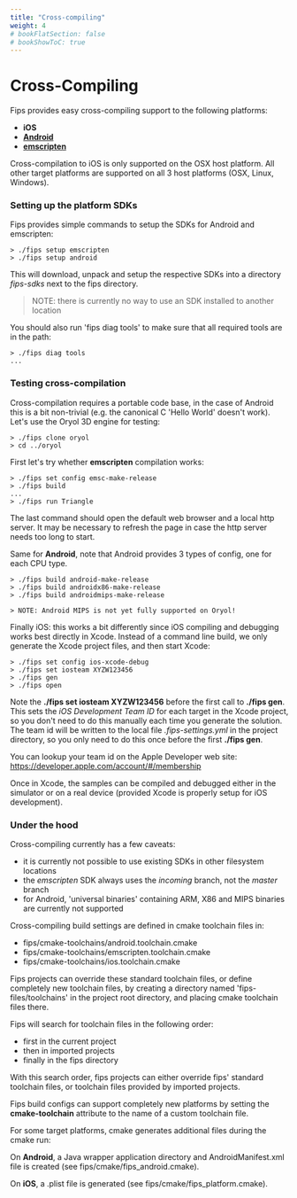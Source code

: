 ```yaml
---
title: "Cross-compiling"
weight: 4
# bookFlatSection: false
# bookShowToC: true
---
```

# Cross-Compiling

Fips provides easy cross-compiling support to the following platforms:

- **iOS**
- [**Android**](https://developer.android.com/tools/sdk/ndk/index.html)
- [**emscripten**](http://kripken.github.io/emscripten-site/index.html)

Cross-compilation to iOS is only supported on the OSX host platform. All
other target platforms are supported on all 3 host platforms (OSX, Linux, Windows).

### Setting up the platform SDKs

Fips provides simple commands to setup the SDKs for Android and emscripten:

```
> ./fips setup emscripten
> ./fips setup android
```

This will download, unpack and setup the respective SDKs into a directory
_fips-sdks_ next to the fips directory.

> NOTE: there is currently no way to use an SDK installed to another location

You should also run 'fips diag tools' to make sure that all required
tools are in the path:

```
> ./fips diag tools
...
```

### Testing cross-compilation

Cross-compilation requires a portable code base, in the case of Android this
is a bit non-trivial (e.g. the canonical C 'Hello World' doesn't
work). Let's use the Oryol 3D engine for testing:

```
> ./fips clone oryol
> cd ../oryol
```

First let's try whether **emscripten** compilation works:

```
> ./fips set config emsc-make-release
> ./fips build
...
> ./fips run Triangle
```

The last command should open the default web browser and a local http server.
It may be necessary to refresh the page in case the http server needs too long
to start.

Same for **Android**, note that Android provides 3 types of config, one for each
CPU type.

```
> ./fips build android-make-release
> ./fips build androidx86-make-release
> ./fips build androidmips-make-release

> NOTE: Android MIPS is not yet fully supported on Oryol!
```

Finally iOS: this works a bit differently since iOS compiling and debugging
works best directly in Xcode. Instead of a command line build, we only
generate the Xcode project files, and then start Xcode:

```
> ./fips set config ios-xcode-debug
> ./fips set iosteam XYZW123456
> ./fips gen
> ./fips open
```

Note the **./fips set iosteam XYZW123456** before the first call to **./fips gen**.
This sets the _iOS Development Team ID_ for each target in the Xcode project,
so you don't need to do this manually each time you generate the solution.
The team id will be written to the local file _.fips-settings.yml_ in the project
directory, so you only need to do this once before the first **./fips gen**.

You can lookup your team id on the Apple Developer web site:
https://developer.apple.com/account/#/membership

Once in Xcode, the samples can be compiled and debugged either in the simulator
or on a real device (provided Xcode is properly setup for iOS development).

### Under the hood

Cross-compiling currently has a few caveats:

* it is currently not possible to use existing SDKs in other filesystem locations
* the _emscripten_ SDK always uses the _incoming_ branch, not the _master_ branch
* for Android, 'universal binaries' containing ARM, X86 and MIPS binaries are
  currently not supported

Cross-compiling build settings are defined in cmake toolchain files in:

* fips/cmake-toolchains/android.toolchain.cmake
* fips/cmake-toolchains/emscripten.toolchain.cmake
* fips/cmake-toolchains/ios.toolchain.cmake

Fips projects can override these standard toolchain files, or define
completely new toolchain files, by creating
a directory named 'fips-files/toolchains' in the project root directory, and
placing cmake toolchain files there.

Fips will search for toolchain files in the following order:

* first in the current project
* then in imported projects
* finally in the fips directory

With this search order, fips projects can either override fips' standard
toolchain files, or toolchain files provided by imported projects.

Fips build configs can support completely new platforms by setting the
**cmake-toolchain** attribute to the name of a custom toolchain file.

For some target platforms, cmake generates additional files during the cmake run:

On **Android**, a Java wrapper application directory and AndroidManifest.xml
file is created (see fips/cmake/fips_android.cmake).

On **iOS**, a .plist file is generated (see fips/cmake/fips_platform.cmake).

